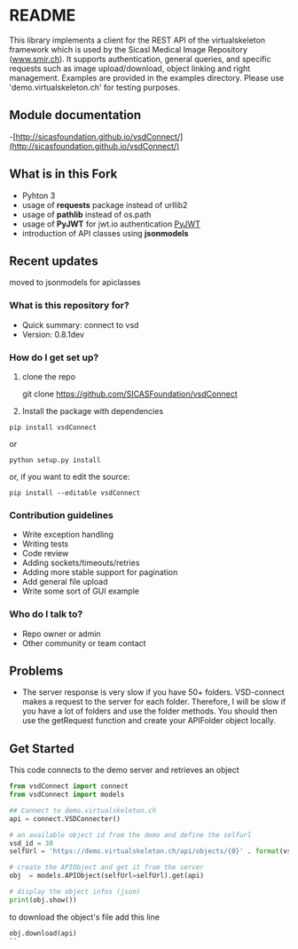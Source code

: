 # README #

This library implements a client for the REST API of the virtualskeleton framework which is used by the Sicasl Medical Image Repository (www.smir.ch). It supports authentication, general queries, and specific requests such as image upload/download, object linking and right management. Examples are provided in the examples directory. Please use 'demo.virtualskeleton.ch' for testing purposes.

## Module documentation
-[http://sicasfoundation.github.io/vsdConnect/](http://sicasfoundation.github.io/vsdConnect/)

## What is in this Fork
- Pyhton 3
- usage of **requests** package instead of urllib2
- usage of **pathlib** instead of os.path
- usage of **PyJWT** for jwt.io authentication [PyJWT](https://github.com/jpadilla/pyjwt)
- introduction of API classes using **jsonmodels**

## Recent updates
moved to jsonmodels for apiclasses

### What is this repository for? ###

* Quick summary: connect to vsd
* Version: 0.8.1dev

### How do I get set up? ###
1. clone the repo

    git clone https://github.com/SICASFoundation/vsdConnect

2. Install the package with dependencies

`pip install vsdConnect`

or

`python setup.py install`

or, if you want to edit the source:

`pip install --editable vsdConnect`

### Contribution guidelines ###

* Write exception handling
* Writing tests
* Code review
* Adding sockets/timeouts/retries
* Adding more stable support for pagination
* Add general file upload
* Write some sort of GUI example

### Who do I talk to? ###

* Repo owner or admin
* Other community or team contact

## Problems
* The server response is very slow if you have 50+ folders. VSD-connect makes a request to the server for each folder. Therefore, I will be slow if you have a lot of folders and use the folder methods. You should then use the getRequest function and create your APIFolder object locally.

## Get Started
This code connects to the demo server and retrieves an object

```python
from vsdConnect import connect
from vsdConnect import models

## Connect to demo.virtualskeleton.ch
api = connect.VSDConnecter()

# an available object id from the demo and define the selfurl
vsd_id = 38
selfUrl = 'https://demo.virtualskeleton.ch/api/objects/{0}' . format(vsd_id)

# create the APIObject and get it from the server
obj  = models.APIObject(selfUrl=selfUrl).get(api)

# display the object infos (json)
print(obj.show())
```

to download the object's file add this line

```python
obj.download(api)
``
